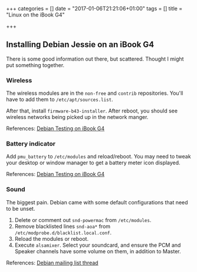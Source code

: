 +++
categories = []
date = "2017-01-06T21:21:06+01:00"
tags = []
title = "Linux on the iBook G4"

+++

## Installing Debian Jessie on an iBook G4

There is some good information out there, but scattered.  Thought I
might put something together.

### Wireless

The wireless modules are in the `non-free` and `contrib`
repositories.  You'll have to add them to `/etc/apt/sources.list`.

After that, install `firmware-b43-installer`. After reboot, you
should see wireless networks being picked up in the network manger.

References:
[Debian Testing on iBook G4](http://powerpcliberation.blogspot.com.es/2015/04/debian-testing-for-my-ibook-g4.html)

### Battery indicator

Add `pmu_battery` to `/etc/modules` and reload/reboot.  You
may need to tweak your desktop or window manager to get a battery
meter icon displayed.

References:
[Debian Testing on iBook G4](http://powerpcliberation.blogspot.com.es/2015/04/debian-testing-for-my-ibook-g4.html)

### Sound

The biggest pain. Debian came with some default configurations that
need to be unset.

1. Delete or comment out `snd-powermac` from `/etc/modules`.
2. Remove blacklisted lines `snd-aoa*` from
   `/etc/modprobe.d/blacklist.local.conf`.
3. Reload the modules or reboot.
4. Execute `alsamixer`. Select your soundcard, and ensure the PCM
   and Speaker channels have some volume on them, in addition to
   Master.

References:
[Debian mailing list thread](https://lists.debian.org/debian-powerpc/2013/02/msg00007.html)
